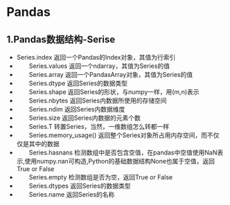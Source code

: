 # Pandas

## 1.Pandas数据结构-Serise

- Series.index 返回一个Pandas的Index对象，其值为行索引
-   Series.values 返回一个ndarray，其值为Series的值
-   Series.array 返回一个PandasArray对象，其值为Series的值
-   Series.dtype 返回Series的数据类型
-   Series.shape 返回Series的形状，与numpy一样，用(m,n)表示
-   Series.nbytes 返回Series内数据所使用的存储空间
-   Series.ndim 返回Series内数据维度
-   Series.size 返回Series内数据的元素个数
-   Series.T 转置Series，当然，一维数组怎么转都一样
-   Series.memory_usage() 返回整个Series对象所占用内存空间，而不仅仅是其中的数据
-   Series.hasnans 检测数组中是否包含空值，在pandas中空值使用NaN表示,使用numpy.nan可构造,Python的基础数据结构None也属于空值，返回True or False
-   Series.empty 检测数组是否为空，返回True or False
-   Series.dtypes 返回Series的数据类型
-   Series.name 返回Series的名称